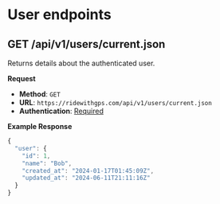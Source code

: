 # User endpoints

## GET /api/v1/users/current.json

Returns details about the authenticated user.

**Request**

* **Method**: `GET`
* **URL**: `https://ridewithgps.com/api/v1/users/current.json`
* **Authentication**: [Required](../authentication.md)

**Example Response**

```javascript
{
  "user": {
    "id": 1,
    "name": "Bob",
    "created_at": "2024-01-17T01:45:09Z",
    "updated_at": "2024-06-11T21:11:16Z"
  }
}
```
